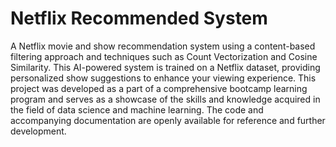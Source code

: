 # Netflix Recommended System

A Netflix movie and show recommendation system using a content-based filtering approach and techniques such as Count Vectorization and Cosine Similarity. This AI-powered system is trained on a Netflix dataset, providing personalized show suggestions to enhance your viewing experience. This project was developed as a part of a comprehensive bootcamp learning program and serves as a showcase of the skills and knowledge acquired in the field of data science and machine learning. The code and accompanying documentation are openly available for reference and further development.
